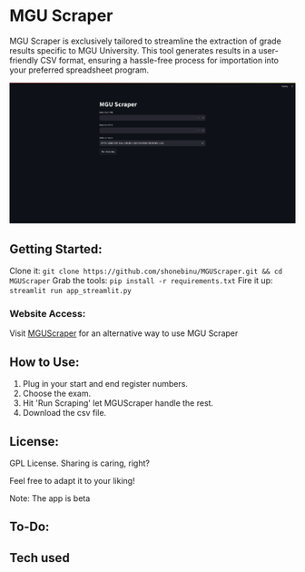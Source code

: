 # MGU Scraper

MGU Scraper is exclusively tailored to streamline the extraction of grade results specific to MGU University. This tool generates results in a user-friendly CSV format, ensuring a hassle-free process for importation into your preferred spreadsheet program.

![Website Interface](interface.png)

## Getting Started:
Clone it: 
```git clone https://github.com/shonebinu/MGUScraper.git && cd MGUScraper```
Grab the tools: 
```pip install -r requirements.txt```
Fire it up: 
```streamlit run app_streamlit.py```

### Website Access:
Visit [MGUScraper](https://mguscraper.streamlit.app) for an alternative way to use MGU Scraper

## How to Use:
1. Plug in your start and end register numbers.
2. Choose the exam.
3. Hit 'Run Scraping' let MGUScraper handle the rest.
4. Download the csv file.

## License:
GPL License. Sharing is caring, right?

Feel free to adapt it to your liking!

Note: The app is beta

## To-Do:

## Tech used
